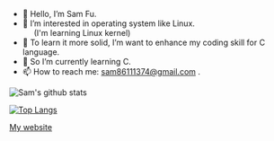 - 👋 Hello, I’m Sam Fu.
- 👀 I’m interested in operating system like Linux.\
&nbsp;&nbsp;&nbsp;&nbsp;&nbsp;(I'm learning Linux kernel)
- 💞️ To learn it more solid, I’m want to enhance my coding skill for C language.
- 🌱 So I’m currently learning C.   
- 📫 How to reach me: sam86111374@gmail.com .

<!---
samfu19971113/samfu19971113 is a ✨ special ✨ repository because its `README.md` (this file) appears on your GitHub profile.
You can click the Preview link to take a look at your changes.
--->

![Sam's github stats](https://github-readme-stats.vercel.app/api?username=SamFu1113)

<!---
![visitor badge](https://visitor-badge.glitch.me/badge?page_id=SamFu1113.visitor-badge&left_text=Sam%20Profile%20Visitors)
--->

[![Top Langs](https://github-readme-stats.vercel.app/api/top-langs/?username=SamFu1113)](https://github.com/SamFu1113/github-readme-stats)

[My website](https://samfu1113.github.io/)

